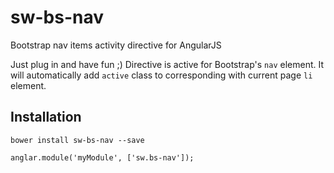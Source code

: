 sw-bs-nav
=========

Bootstrap nav items activity directive for AngularJS

Just plug in and have fun ;)
Directive is active for Bootstrap's `nav` element.
It will automatically add `active` class to corresponding with current page `li` element.

Installation
------------
```
bower install sw-bs-nav --save
```
```
anglar.module('myModule', ['sw.bs-nav']);
```
